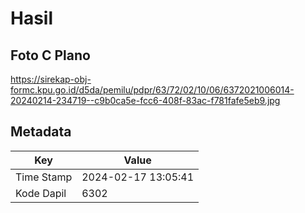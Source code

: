 # Hasil

## Foto C Plano

https://sirekap-obj-formc.kpu.go.id/d5da/pemilu/pdpr/63/72/02/10/06/6372021006014-20240214-234719--c9b0ca5e-fcc6-408f-83ac-f781fafe5eb9.jpg


## Metadata

| Key        | Value               |
| ---------- | ------------------- |
| Time Stamp | 2024-02-17 13:05:41 |
| Kode Dapil | 6302                |



